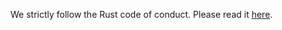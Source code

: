 We strictly follow the Rust code of conduct. Please read it [here](https://www.rust-lang.org/policies/code-of-conduct).
